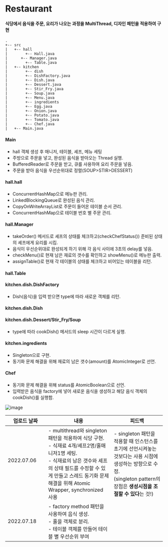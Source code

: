 ﻿# Restaurant
#### 식당에서 음식을 주문, 요리가 나오는 과정을 MultiThread, 디자인 패턴을 적용하여 구현

```
.
+-- src
|   +-- hall
|   	 +-- Hall.java
|      +-- Manager.java
|   	 +-- Table.java
|   +-- kitchen
|   	 +-- dish
|        +-- DishFactory.java
|        +-- Dish.java
|        +-- Dessert.java
|        +-- Stir_Fry.java
|        +-- Soup.java
|        +-- Menu.java
|   	 +-- ingredients
|        +-- Egg.java
|        +-- Onion.java
|        +-- Potato.java
|        +-- Tomato.java
|   	 +-- Chef.java
|   +-- Main.java
```



#### Main

- hall 객체 생성 후 매니저, 테이블, 셰프, 메뉴 세팅
- 주방으로 주문을 넣고, 완성된 음식을 받아오는 Thread 실행.
- BufferedReader로 주문을 받고, 큐를 사용하여 요리 주문을 넣음.
- 주문을 받아 음식을 우선순위대로 정렬(SOUP>STIR>DESSERT)

#### hall.hall

- ConcurrentHashMap으로 메뉴판 관리.
- LinkedBlockingQueue로 완성된 음식 관리.
- CopyOnWriteArrayList로 주문이 들어온 테이블 순서 관리.
- ConcurrentHashMap으로 테이블 번호 별 주문 관리.

#### hall.Manager

- takeOrder() 메서드로 셰프의 상태를 체크하고(checkChefStatus()) 준비된 상태의 셰프에게 요리를 시킴.
- 음식이 우선순위대로 완성되게 하기 위해 각 음식 사이에 3초의 delay를 넣음.
- checkMenu()로 현재 남은 재료의 갯수를 확인하고 showMenu()로 메뉴판 출력.
- assignTable()로 현재 각 테이블의 상태를 체크하고 비어있는 테이블을 리턴.

#### hall.Table

#### kitchen.dish.DishFactory

- Dish(음식)을 입력 받으면 type에 따라 새로운 객체를 리턴.

#### kitchen.dish.Dish

#### kitchen.dish.Dessert/Stir_Fry/Soup

- type에 따라 cookDish() 메서드의 sleep 시간이 다르게 실행.

#### kitchen.ingredients

- Singleton으로 구현.
- 동기화 문제 해결을 위해 재료의 남은 갯수(amount)를 AtomicInteger로 선언.

#### Chef

- 동기화 문제 해결을 위해 status를 AtomicBoolean으로 선언.
- 입력받은 음식을 factory에 넣어 새로운 음식을 생성하고 해당 음식 객체의 cookDish()를 실행함.

![image](https://user-images.githubusercontent.com/87376840/179461461-f25d491c-3afb-4c10-b4d2-4e4553f69f89.png)

|업로드 날짜|내용|피드백|
|------------|---|---|
|2022.07.06 &nbsp;&nbsp;&nbsp;&nbsp;&nbsp;|- multithread와 singleton 패턴을 적용하여 식당 구현.<br>- 식재료 4개/셰프2명/홀매니저1명 세팅.<br>- 식재료의 남은 갯수와 셰프의 상태 필드를 수정할 수 있게 만들고 스레드 동기화 문제 해결을 위해 Atomic Wrapper, synchronized 사용|- singleton 패턴을 적용할 때 인스턴스를 초기에 선언시켜놓는 것보다는 사용 시점에 생성하는 방향으로 수정.<br> (singleton pattern의 장점은 **생성시점을 조절할 수 있다**는 것!)| 
|2022.07.18&nbsp;&nbsp;&nbsp;&nbsp;&nbsp;|- factory method 패턴을 사용하여 음식 생성.<br>- 홀을 객체로 분리.<br>- 테이블 객체를 만들어 테이블 별 우선순위 부여|| 

